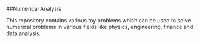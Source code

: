 ##Numerical Analysis


This repository contains various toy problems which can be used to solve numerical problems in various fields like physics, engineering, finance and data analysis.
